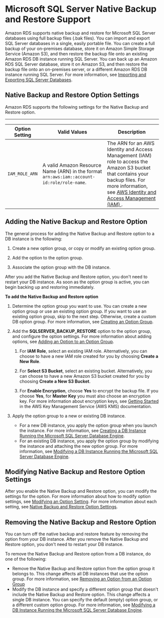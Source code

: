 # Microsoft SQL Server Native Backup and Restore Support<a name="Appendix.SQLServer.Options.BackupRestore"></a>

Amazon RDS supports native backup and restore for Microsoft SQL Server databases using full backup files \(\.bak files\)\. You can import and export SQL Server databases in a single, easily portable file\. You can create a full backup of your on\-premises database, store it on Amazon Simple Storage Service \(Amazon S3\), and then restore the backup file onto an existing Amazon RDS DB instance running SQL Server\. You can back up an Amazon RDS SQL Server database, store it on Amazon S3, and then restore the backup file onto an on\-premises server, or a different Amazon RDS DB instance running SQL Server\. For more information, see [Importing and Exporting SQL Server Databases](SQLServer.Procedural.Importing.md)\. 

## Native Backup and Restore Option Settings<a name="Appendix.SQLServer.Options.BackupRestore.Options"></a>

Amazon RDS supports the following settings for the Native Backup and Restore option\. 


****  

| Option Setting | Valid Values | Description | 
| --- | --- | --- | 
| `IAM_ROLE_ARN` |  A valid Amazon Resource Name \(ARN\) in the format `arn:aws:iam::account-id:role/role-name`\.   |  The ARN for an AWS Identity and Access Management \(IAM\) role to access the Amazon S3 bucket that contains your backup files\. For more information, see [ AWS Identity and Access Management \(IAM\) ](https://docs.aws.amazon.com/general/latest/gr/aws-arns-and-namespaces.html#arn-syntax-iam)\.   | 

## Adding the Native Backup and Restore Option<a name="Appendix.SQLServer.Options.BackupRestore.Add"></a>

The general process for adding the Native Backup and Restore option to a DB instance is the following: 

1. Create a new option group, or copy or modify an existing option group\.

1. Add the option to the option group\.

1. Associate the option group with the DB instance\.

After you add the Native Backup and Restore option, you don't need to restart your DB instance\. As soon as the option group is active, you can begin backing up and restoring immediately\. 

**To add the Native Backup and Restore option**

1. Determine the option group you want to use\. You can create a new option group or use an existing option group\. If you want to use an existing option group, skip to the next step\. Otherwise, create a custom DB option group\. For more information, see [Creating an Option Group](USER_WorkingWithOptionGroups.md#USER_WorkingWithOptionGroups.Create)\. 

1. Add the **SQLSERVER\_BACKUP\_RESTORE** option to the option group, and configure the option settings\. For more information about adding options, see [Adding an Option to an Option Group](USER_WorkingWithOptionGroups.md#USER_WorkingWithOptionGroups.AddOption)\. 

   1. For **IAM Role**, select an existing IAM role\. Alternatively, you can choose to have a new IAM role created for you by choosing **Create a New Role**\. 

   1. For **Select S3 Bucket**, select an existing bucket\. Alternatively, you can choose to have a new Amazon S3 bucket created for you by choosing **Create a New S3 Bucket**\. 

   1. For **Enable Encryption**, choose **Yes** to encrypt the backup file\. If you choose **Yes**, for **Master Key** you must also choose an encryption key\. For more information about encryption keys, see [ Getting Started ](https://docs.aws.amazon.com/kms/latest/developerguide/getting-started.html) in the AWS Key Management Service \(AWS KMS\) documentation\. 

1. Apply the option group to a new or existing DB instance\. 
   + For a new DB instance, you apply the option group when you launch the instance\. For more information, see [Creating a DB Instance Running the Microsoft SQL Server Database Engine](USER_CreateMicrosoftSQLServerInstance.md)\. 
   + For an existing DB instance, you apply the option group by modifying the instance and attaching the new option group\. For more information, see [Modifying a DB Instance Running the Microsoft SQL Server Database Engine](USER_ModifyInstance.SQLServer.md)\. 

## Modifying Native Backup and Restore Option Settings<a name="Appendix.SQLServer.Options.BackupRestore.ModifySettings"></a>

After you enable the Native Backup and Restore option, you can modify the settings for the option\. For more information about how to modify option settings, see [Modifying an Option Setting](USER_WorkingWithOptionGroups.md#USER_WorkingWithOptionGroups.ModifyOption)\. For more information about each setting, see [Native Backup and Restore Option Settings](#Appendix.SQLServer.Options.BackupRestore.Options)\. 

## Removing the Native Backup and Restore Option<a name="Appendix.SQLServer.Options.BackupRestore.Remove"></a>

You can turn off the native backup and restore feature by removing the option from your DB instance\. After you remove the Native Backup and Restore option, you don't need to restart your DB instance\. 

To remove the Native Backup and Restore option from a DB instance, do one of the following: 
+ Remove the Native Backup and Restore option from the option group it belongs to\. This change affects all DB instances that use the option group\. For more information, see [Removing an Option from an Option Group](USER_WorkingWithOptionGroups.md#USER_WorkingWithOptionGroups.RemoveOption) 
+ Modify the DB instance and specify a different option group that doesn't include the Native Backup and Restore option\. This change affects a single DB instance\. You can specify the default \(empty\) option group, or a different custom option group\. For more information, see [Modifying a DB Instance Running the Microsoft SQL Server Database Engine](USER_ModifyInstance.SQLServer.md)\. 
